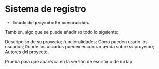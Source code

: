 <h1>Sistema de registro</h1>

- Estado del proyecto: En construcción.

También, algo que se puede añadir es todo lo siguiente:

Descripción de su proyecto;
funcionalidades;
Cómo pueden usarlo los usuarios;
Donde los usuarios pueden encontrar ayuda sobre su proyecto;
Autores del proyecto.

Prueba para que aparezca en la versión de escritorio de mi lap
